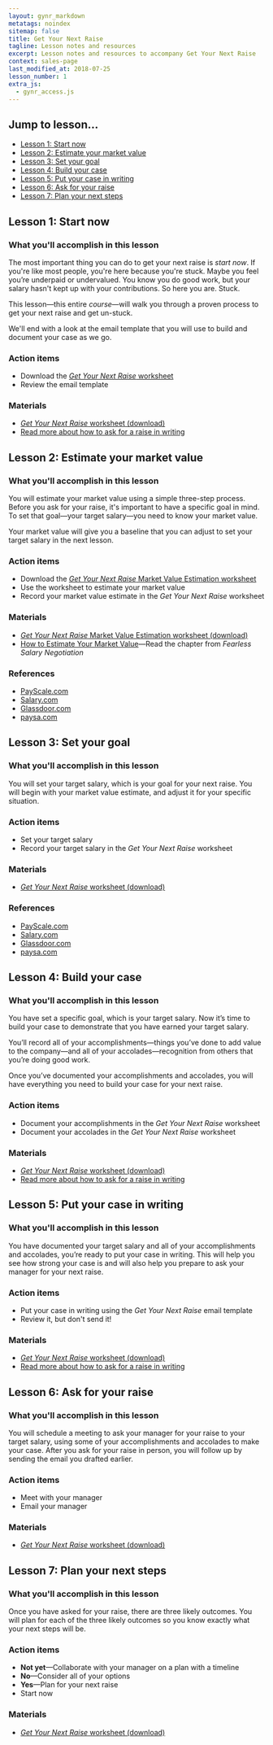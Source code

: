 ```yaml
---
layout: gynr_markdown
metatags: noindex
sitemap: false
title: Get Your Next Raise
tagline: Lesson notes and resources
excerpt: Lesson notes and resources to accompany Get Your Next Raise
context: sales-page
last_modified_at: 2018-07-25
lesson_number: 1
extra_js:
  - gynr_access.js
---
```

## Jump to lesson...

 * [Lesson 1: Start now](#start)
 * [Lesson 2: Estimate your market value](#estimate)
 * [Lesson 3: Set your goal](#goal) 
 * [Lesson 4: Build your case](#build)
 * [Lesson 5: Put your case in writing](#write)
 * [Lesson 6: Ask for your raise](#ask)
 * [Lesson 7: Plan your next steps](#plan)
  
## <a name="start" class="below-nav">Lesson 1: Start now

### What you'll accomplish in this lesson

The most important thing you can do to get your next raise is _start now_. If you're like most people, you're here because you're stuck. Maybe you feel you’re underpaid or undervalued. You know you do good work, but your salary hasn't kept up with your contributions. So here you are. Stuck.

This lesson—this entire _course_—will walk you through a proven process to get your next raise and get un-stuck.

We'll end with a look at the email template that you will use to build and document your case as we go.

### Action items

*   Download the [_Get Your Next Raise_ worksheet](/download/GetYourNextRaise_Worksheet.docx)
*   Review the email template

### Materials

*   [_Get Your Next Raise_ worksheet (download)](/download/GetYourNextRaise_Worksheet.docx)
*  [Read more about how to ask for a raise in writing](/salary-increase-letter-sample/)

## <a name="estimate" class="below-nav">Lesson 2: Estimate your market value

### What you'll accomplish in this lesson

You will estimate your market value using a simple three-step process. Before you ask for your raise, it's important to have a specific goal in mind. To set that goal—your target salary—you need to know your market value.

Your market value will give you a baseline that you can adjust to set your target salary in the next lesson.

### Action items

*   Download the [_Get Your Next Raise_ Market Value Estimation worksheet](/download/GetYourNextRaise_MarketValueEstimationWorksheet.xlsx)
*   Use the worksheet to estimate your market value
*   Record your market value estimate in the _Get Your Next Raise_ worksheet

### Materials

*   [_Get Your Next Raise_ Market Value Estimation worksheet (download)](/download/GetYourNextRaise_MarketValueEstimationWorksheet.xlsx)
*   [How to Estimate Your Market Value](/book/value/)—Read the chapter from _Fearless Salary Negotiation_

### References

*   [PayScale.com](https://payscale.com)
*   [Salary.com](http://salary.com)
*   [Glassdoor.com](https://glassdoor.com)
*   [paysa.com](https://paysa.com)

## <a name="goal" class="below-nav">Lesson 3: Set your goal

### What you'll accomplish in this lesson

You will set your target salary, which is your goal for your next raise. You will begin with your market value estimate, and adjust it for your specific situation.

### Action items

*   Set your target salary
*   Record your target salary in the _Get Your Next Raise_ worksheet

### Materials

*   [_Get Your Next Raise_ worksheet (download)](/download/GetYourNextRaise_Worksheet.docx)

### References

*   [PayScale.com](https://payscale.com)
*   [Salary.com](https://salary.com)
*   [Glassdoor.com](https://glassdoor.com)
*   [paysa.com](https://paysa.com)

## <a name="build" class="below-nav">Lesson 4: Build your case

### What you'll accomplish in this lesson

You have set a specific goal, which is your target salary. Now it’s time to build your case to demonstrate that you have earned your target salary.

You’ll record all of your accomplishments—things you’ve done to add value to the company—and all of your accolades—recognition from others that you’re doing good work.

Once you’ve documented your accomplishments and accolades, you will have everything you need to build your case for your next raise.

### Action items

*   Document your accomplishments in the _Get Your Next Raise_ worksheet
*   Document your accolades in the _Get Your Next Raise_ worksheet

### Materials

*   [_Get Your Next Raise_ worksheet (download)](/download/GetYourNextRaise_Worksheet.docx)
*   [Read more about how to ask for a raise in writing](/salary-increase-letter-sample/)

## <a name="write" class="below-nav">Lesson 5: Put your case in writing

### What you'll accomplish in this lesson

You have documented your target salary and all of your accomplishments and accolades, you’re ready to put your case in writing. This will help you see how strong your case is and will also help you prepare to ask your manager for your next raise.

### Action items

*   Put your case in writing using the _Get Your Next Raise_ email template
*   Review it, but don't send it!

### Materials

*   [_Get Your Next Raise_ worksheet (download)](/download/GetYourNextRaise_Worksheet.docx)
*   [Read more about how to ask for a raise in writing](/salary-increase-letter-sample/)

## <a name="ask" class="below-nav">Lesson 6: Ask for your raise

### What you'll accomplish in this lesson

You will schedule a meeting to ask your manager for your raise to your target salary, using some of your accomplishments and accolades to make your case. After you ask for your raise in person, you will follow up by sending the email you drafted earlier.

### Action items

*   Meet with your manager
*   Email your manager

### Materials

*   [_Get Your Next Raise_ worksheet (download)](/download/GetYourNextRaise_Worksheet.docx)

## <a name="plan" class="below-nav">Lesson 7: Plan your next steps

### What you'll accomplish in this lesson

Once you have asked for your raise, there are three likely outcomes. You will plan for each of the three likely outcomes so you know exactly what your next steps will be.

### Action items

*   **Not yet**—Collaborate with your manager on a plan with a timeline
*   **No**—Consider all of your options
*   **Yes**—Plan for your next raise
*   Start now

### Materials

*   [_Get Your Next Raise_ worksheet (download)](/download/GetYourNextRaise_Worksheet.docx)